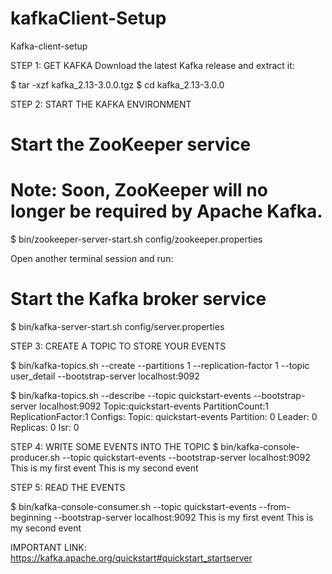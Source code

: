 # kafkaClient-Setup
Kafka-client-setup

STEP 1: GET KAFKA
Download the latest Kafka release and extract it:

$ tar -xzf kafka_2.13-3.0.0.tgz
$ cd kafka_2.13-3.0.0

STEP 2: START THE KAFKA ENVIRONMENT

# Start the ZooKeeper service
# Note: Soon, ZooKeeper will no longer be required by Apache Kafka.
$ bin/zookeeper-server-start.sh config/zookeeper.properties

Open another terminal session and run:

# Start the Kafka broker service
$ bin/kafka-server-start.sh config/server.properties

STEP 3: CREATE A TOPIC TO STORE YOUR EVENTS

$ bin/kafka-topics.sh --create --partitions 1 --replication-factor 1 --topic user_detail --bootstrap-server localhost:9092


$ bin/kafka-topics.sh --describe --topic quickstart-events --bootstrap-server localhost:9092
Topic:quickstart-events  PartitionCount:1    ReplicationFactor:1 Configs:
    Topic: quickstart-events Partition: 0    Leader: 0   Replicas: 0 Isr: 0
    
    
STEP 4: WRITE SOME EVENTS INTO THE TOPIC
$ bin/kafka-console-producer.sh --topic quickstart-events --bootstrap-server localhost:9092
This is my first event
This is my second event

STEP 5: READ THE EVENTS

$ bin/kafka-console-consumer.sh --topic quickstart-events --from-beginning --bootstrap-server localhost:9092
This is my first event
This is my second event


IMPORTANT LINK: https://kafka.apache.org/quickstart#quickstart_startserver 
